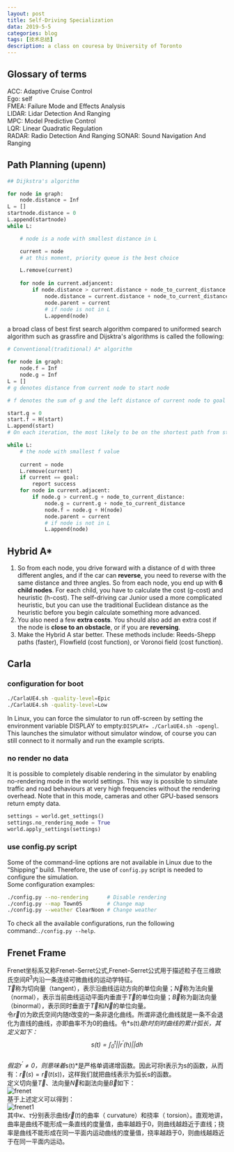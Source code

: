 ```yaml
---
layout: post
title: Self-Driving Specialization
data: 2019-5-5
categories: blog
tags: [技术总结]
description: a class on couresa by University of Toronto
---
```


## Glossary of terms

ACC: Adaptive Cruise Control  
Ego: self  
FMEA: Failure Mode and Effects Analysis  
LIDAR: Lidar Detection And Ranging  
MPC: Model Predictive Control  
LQR: Linear Quadratic Regulation  
RADAR: Radio Detection And Ranging 
SONAR: Sound Navigation And Ranging  

## Path Planning (upenn)

```python
## Dijkstra's algorithm

for node in graph:
    node.distance = Inf
L = []
startnode.distance = 0
L.append(startnode)
while L:

    # node is a node with smallest distance in L   

    current = node
    # at this moment, priority queue is the best choice   

    L.remove(current)
    
    for node in current.adjancent:
        if node.distance > current.distance + node_to_current_distance:
            node.distance = current.distance + node_to_current_distance
            node.parent = current
            # if node is not in L  
            L.append(node)
```

a broad class of best first search algorithm compared to uniformed search algorithm such as grassfire and Dijsktra's algorithms is called the following:

```python
# Conventional(traditional) A* algorithm

for node in graph:
    node.f = Inf
    node.g = Inf
L = []
# g denotes distance from current node to start node   

# f denotes the sum of g and the left distance of current node to goal node   

start.g = 0  
start.f = H(start)  
L.append(start)  
# On each iteration, the most likely to be on the shortest path from start(g) to destination(f)   

while L:
    # the node with smallest f value  
     
    current = node
    L.remove(current)
    if current == goal:
        report success
    for node in current.adjacent:
        if node.g > current.g + node_to_current_distance:
            node.g = current.g + node_to_current_distance
            node.f = node.g + H(node)
            node.parent = current
            # if node is not in L
            L.append(node)
```

## Hybrid A*

1. So from each node, you drive forward with a distance of d with three different angles, and if the car can **reverse**, you need to reverse with the same distance and three angles. So from each node, you end up with **6 child nodes**. For each child, you have to calculate the cost (g-cost) and heuristic (h-cost). The self-driving car Junior used a more complicated heuristic, but you can use the traditional Euclidean distance as the heuristic before you begin calculate something more advanced.  
2. You also need a few **extra costs**. You should also add an extra cost if the node is **close to an obstacle**, or if you are **reversing**.  
3. Make the Hybrid A star better. These methods include: Reeds-Shepp paths (faster), Flowfield (cost function), or Voronoi field (cost function).  


## Carla

### configuration for boot

```sh
./CarlaUE4.sh -quality-level=Epic
./CarlaUE4.sh -quality-level=Low
```
In Linux, you can force the simulator to run off-screen by setting the
environment variable DISPLAY to empty:`DISPLAY= ./CarlaUE4.sh -opengl`. This launches the simulator without simulator window, of course you can still
connect to it normally and run the example scripts.  

### no render no data

It is possible to completely disable rendering in the simulator by enabling
no-rendering mode in the world settings. This way is possible to simulate
traffic and road behaviours at very high frequencies without the rendering
overhead. Note that in this mode, cameras and other GPU-based sensors return
empty data.
```python
settings = world.get_settings()
settings.no_rendering_mode = True
world.apply_settings(settings)
```

### use config.py script

Some of the command-line options are not available in Linux due to the “Shipping” build. Therefore, the use of `config.py` script is needed to configure the simulation.  
Some configuration examples:
```sh
./config.py --no-rendering      # Disable rendering
./config.py --map Town05        # Change map
./config.py --weather ClearNoon # Change weather
```
To check all the available configurations, run the following command:`./config.py --help`.  

## Frenet Frame

Frenet坐标系又称Frenet–Serret公式,Frenet–Serret公式用于描述粒子在三维欧氏空间$R^3$内沿一条连续可微曲线的运动学特征。  
$\vec{T}$称为切向量（tangent），表示沿曲线运动方向的单位向量；$\vec{N}$称为法向量（normal），表示当前曲线运动平面内垂直于$\vec{T}$的单位向量；$\vec{B}$称为副法向量（binormal），表示同时垂直于$\vec{T}$和$\vec{N}$的单位向量。  
令$\vec{r}(t)$为欧氏空间内随*t*改变的一条非退化曲线。所谓非退化曲线就是一条不会退化为直线的曲线，亦即曲率不为0的曲线。令*s(t)*是t时刻时曲线的累计弧长，其定义如下：  
$$s(t) = \int_{0}^{t}||r^{'}(h)||dh$$  
假定$r^{'} \neq 0$，则意味着*s(t)*是严格单调递增函数。因此可将t表示为s的函数，从而有：$\vec{r}(s)=\vec{r}(t(s))$，这样我们就把曲线表示为弧长s的函数。  
定义切向量$\vec{T}$、法向量$\vec{N}$和副法向量$\vec{B}$如下：  
![frenet](https://github.com/bryanibit/bryanibit.github.io/raw/master/img/doc/frenet.JPG)  
基于上述定义可以得到：  
![frenet1](https://github.com/bryanibit/bryanibit.github.io/raw/master/img/doc/frenet1.JPG)  
其中$\kappa$、$\tau$分别表示曲线$\vec{r}(t)$的曲率（ curvature）和挠率（ torsion）。直观地讲，曲率是曲线不能形成一条直线的度量值，曲率越趋于0，则曲线越趋近于直线；挠率是曲线不能形成在同一平面内运动曲线的度量值，挠率越趋于0，则曲线越趋近于在同一平面内运动。  
